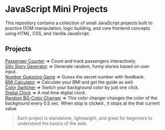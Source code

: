 # JavaScript Mini Projects 

This repository contains a collection of small JavaScript projects built to practice DOM manipulation, logic building, and core frontend concepts using HTML, CSS, and Vanilla JavaScript.

##  Projects

[Passenger Counter](./passenger-counter/) => Count and track passengers interactively. <br>
[Silly Story Generator](./silly-story-generator/) => Generate random, funny stories based on user input. <br>
[Number Guessing Game](./guess-number/) => Guess the secret number with feedback. <br>
[BMI Calculator](./bmi-calculator/) => Calculate your BMI and get the guide as well. <br>
[Color Switcher](./color-switcher/) => Switch your background color by just one click. <br>
[Digital Clock](digital-clock/) => A real time digital clock. <br>
[Random BG-Color Changer](random-bg-color-changer/) => This color changer changes the color of the background every 0.5 sec. When stop is clicked , it stops at the that current  value. <br>

> Each project is standalone, lightweight, and great for beginners to understand the basics of the web.



